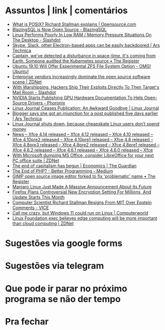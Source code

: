 Assuntos | link | comentários
=============================
* [What is POSIX? Richard Stallman explains | Opensource.com](https://opensource.com/article/19/7/what-posix-richard-stallman-explains)
* [BlazingSQL is Now Open Source - BlazingSQL](https://blog.blazingdb.com/blazingsql-is-now-open-source-b859d342ec20)
* [Linux Performs Poorly In Low RAM / Memory Pressure Situations On The Desktop - Slashdot](https://linux.slashdot.org/story/19/08/06/1839206/linux-performs-poorly-in-low-ram--memory-pressure-situations-on-the-desktop)
* [Skype, Slack, other Electron-based apps can be easily backdoored | Ars Technica](https://arstechnica.com/information-technology/2019/08/skype-slack-other-electron-based-apps-can-be-easily-backdoored/)
* [Captain, we've detected a disturbance in space-time. It's coming from Earth. Someone audited the Kubernetes source • The Register](https://www.theregister.co.uk/2019/08/06/kubernetes_security_audit/)
* [Ubuntu 19.10 Will Offer Experimental ZFS File System Option - OMG! Ubuntu!](https://www.omgubuntu.co.uk/2019/08/ubuntu-19-10-will-offer-experimental-zfs-file-system-option)
* [Enterprise vendors increasingly dominate the open source software scene | ZDNet](https://www.zdnet.com/article/enterprise-vendors-now-dominate-the-open-source-software-scene/)
* [With Warshipping, Hackers Ship Their Exploits Directly To Their Target's Mail Room - Slashdot](https://tech.slashdot.org/story/19/08/07/1947225/with-warshipping-hackers-ship-their-exploits-directly-to-their-targets-mail-room)
* [NVIDIA Starts Publishing GPU Hardware Documentation To Help Open-Source Drivers - Phoronix](https://www.phoronix.com/scan.php?page=news_item&px=NVIDIA-Open-GPU-Docs)
* [Linux Journal Ceases Publication: An Awkward Goodbye | Linux Journal](https://www.linuxjournal.com/content/linux-journal-ceases-publication-awkward-goodbye)
* [Blogger says she got an injunction for a post published five days earlier | Ars Technica](https://arstechnica.com/tech-policy/2019/08/blogger-says-she-got-an-injunction-for-a-post-published-five-days-earlier/)
* [  Linux Journal shuts down, because cheapskate Linux users don't spend money](https://betanews.com/2019/08/08/linux-journal-dies-again-rip/)
* [News – Xfce 4.14 released – Xfce 4.12 released – Xfce 4.10 released – Xfce 4.10pre2 released – Xfce 4.10pre1 released – Xfce 4.8 released – Xfce 4.8pre3 released – Xfce 4.8pre2 released – Xfce 4.8pre1 released – Xfce 4.6.2 released – Xfce 4.6.1 released – Xfce 4.6.0 released – Xfce](https://xfce.org/about/news/?post=1565568000)
* [With Microsoft dumping MS Office, consider LibreOffice for your next PC office suite | ZDNet](https://www.zdnet.com/article/with-microsoft-dumping-ms-office-consider-libreoffice-for-your-next-pc-office-suite/)
* [The end of capitalism has begun | Economics | The Guardian](http://flip.it/a-IsdV)
* [The End of PHP? - Better Programming - Medium](https://medium.com/better-programming/the-end-of-php-18ba209dbc6d)
* [GIMP open source image editor forked to fix 'problematic' name • The Register](https://www.theregister.co.uk/2019/08/28/gimp_open_source_image_editor_forked_to_fix_problematic_name/)
* [Manjaro Linux Just Made A Massive Announcement About Its Future](https://www.forbes.com/sites/jasonevangelho/2019/09/08/manjaro-linux-just-made-a-massive-announcement-about-its-future/)
* [Firefox Plans Controversial New Encryption Setting For Millions, And Update Starts This Month](https://www.forbes.com/sites/zakdoffman/2019/09/08/firefox-announces-major-new-encryption-default-to-protect-millions-of-users/)
* [Computer Scientist Richard Stallman Resigns From MIT Over Epstein Comments - VICE](https://www.vice.com/amp/en_us/article/mbm74x/computer-scientist-richard-stallman-resigns-from-mit-over-epstein-comments)
* [Call me crazy, but Windows 11 could run on Linux | Computerworld](https://www.computerworld.com/article/3438856/call-me-crazy-but-windows-11-could-run-on-linux.html?fbclid=IwAR2nrjkM8-oLxLBmCAmqhHUlvpOHoWQ0WItMcxMH88ZOXJRsRklNZK63lxY)
* [Linux Foundation exec believes edge computing will be more important than cloud computing | ZDNet](http://flip.it/fX6hLo)


Sugestões via google forms
==========================


Sugestões via telegram
======================


Que pode ir parar no próximo programa se não der tempo
=======================================================


Pra fechar
==========

